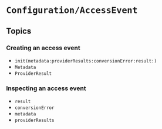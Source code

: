 # ``Configuration/AccessEvent``

## Topics

### Creating an access event

- ``init(metadata:providerResults:conversionError:result:)``
- ``Metadata``
- ``ProviderResult``

### Inspecting an access event

- ``result``
- ``conversionError``
- ``metadata``
- ``providerResults``
